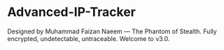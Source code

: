 # Advanced-IP-Tracker
Designed by Muhammad Faizan Naeem — The Phantom of Stealth. Fully encrypted, undetectable, untraceable. Welcome to v3.0.
